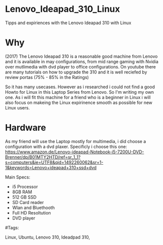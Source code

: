 # Lenovo_Ideapad_310_Linux
Tipps and expiriences with the Lenovo Ideapad 310 with Linux

# Why

(2017) The Lenovo Ideapad 310 is a reasonable good machine from Lenovo and it is available in may configurations, from mid range gaming with Nvidia over mutlimedia with dvd player to office configurations. On youtube there are many tutorials on how to upgrade the 310 and it is well reciefed by review portas (75% - 85% in the Ratings)

So it has many usecases. However as i researched i could not find a good Howto for Linux in this Laptop Series from Lenovo. So I'm writing my own one. As i will fit this machine for a friend who is a beginner in Linux i will also focus on makeing the Linux expirinence smooth as possible for new Linux users.

# Hardware

As my friend will use the Laptop mostly for multimedia, i did choose a configuration with a dvd plaxer.
Specificly i choose this one: https://www.amazon.de/Lenovo-ideapad-Notebook-i5-7200U-DVD-Brenner/dp/B01MTY2HTD/ref=sr_1_1?s=computers&ie=UTF8&qid=1492260062&sr=1-1&keywords=Lenovo+ideapad+310+ssd+dvd

Main Specs:
- i5 Processor
- 8GB RAM
- 512 GB SSD
- SD Card reader
- Wlan and Bluethooth
- Full HD Resoltution
- DVD player



#Tags:

Linux, Ubuntu, Lenovo 310, Ideadpad 310, 
